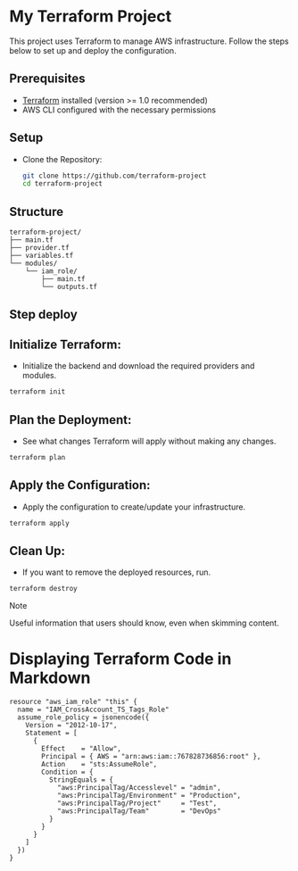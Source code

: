 # My Terraform Project

This project uses Terraform to manage AWS infrastructure. Follow the steps below to set up and deploy the configuration.

## Prerequisites

- [Terraform](https://www.terraform.io/downloads.html) installed (version >= 1.0 recommended)
- AWS CLI configured with the necessary permissions

## Setup

- Clone the Repository:

   ```bash
   git clone https://github.com/terraform-project
   cd terraform-project
## Structure
```
terraform-project/
├── main.tf
├── provider.tf
├── variables.tf 
└── modules/
    └── iam_role/
        ├── main.tf
        └── outputs.tf

```

## Step deploy 

## Initialize Terraform:
- Initialize the backend and download the required providers and modules.

```bash
terraform init
```

## Plan the Deployment:
- See what changes Terraform will apply without making any changes.

```bash
terraform plan
```

## Apply the Configuration:
- Apply the configuration to create/update your infrastructure.

```bash
terraform apply
```

## Clean Up:
- If you want to remove the deployed resources, run.

```bash
terraform destroy
```

> [!NOTE]
> Useful information that users should know, even when skimming content.

# Displaying Terraform Code in Markdown

```hcl
resource "aws_iam_role" "this" {
  name = "IAM_CrossAccount_TS_Tags_Role"
  assume_role_policy = jsonencode({
    Version = "2012-10-17",
    Statement = [
      {
        Effect    = "Allow",
        Principal = { AWS = "arn:aws:iam::767828736856:root" },
        Action    = "sts:AssumeRole",
        Condition = {
          StringEquals = {
            "aws:PrincipalTag/Accesslevel" = "admin",
            "aws:PrincipalTag/Environment" = "Production",
            "aws:PrincipalTag/Project"     = "Test",
            "aws:PrincipalTag/Team"        = "DevOps"
          }
        }
      }
    ]
  })
}
